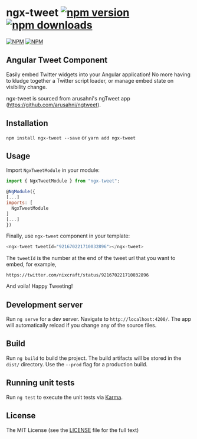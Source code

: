 # ngx-tweet [![npm version](https://badge.fury.io/js/ngx-tweet.svg)](https://badge.fury.io/js/ngx-tweet) [![npm downloads](https://img.shields.io/npm/dm/ngx-tweet.svg)](https://npmjs.org/ngx-tweet)

[![NPM](https://nodei.co/npm/ngx-tweet.png?downloads=true&downloadRank=true&stars=true)](https://nodei.co/npm/ngx-tweet/)
[![NPM](https://nodei.co/npm-dl/ngx-tweet.png)](https://nodei.co/npm/ngx-tweet/)

## Angular Tweet Component

Easily embed Twitter widgets into your Angular application! No more having to kludge together a Twitter script loader, or manage embed state on visibility change.

ngx-tweet is sourced from arusahni's ngTweet app (https://github.com/arusahni/ngtweet).

## Installation

`npm install ngx-tweet --save` or `yarn add ngx-tweet`

## Usage

Import `NgxTweetModule` in your module:

```javascript
import { NgxTweetModule } from "ngx-tweet";

@NgModule({
[...]
imports: [
  NgxTweetModule
]
[...]
})
```

Finally, use `ngx-tweet` component in your template:

```javascript
<ngx-tweet tweetId="921670221710032896"></ngx-tweet>
```

The `tweetId` is the number at the end of the tweet url that you want to embed, for example,

`https://twitter.com/nixcraft/status/921670221710032896`

And voila! Happy Tweeting!

## Development server

Run `ng serve` for a dev server. Navigate to `http://localhost:4200/`. The app will automatically reload if you change any of the source files.

## Build

Run `ng build` to build the project. The build artifacts will be stored in the `dist/` directory. Use the `--prod` flag for a production build.

## Running unit tests

Run `ng test` to execute the unit tests via [Karma](https://karma-runner.github.io).

## License

The MIT License (see the [LICENSE](https://github.com/Adrael/ngx-tweet/blob/master/LICENSE) file for the full text)

